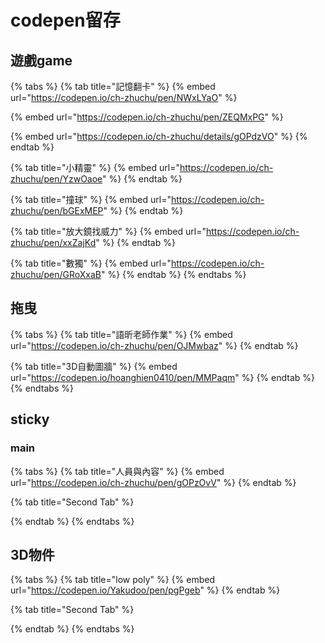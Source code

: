 # codepen留存

## 遊戲game

{% tabs %}
{% tab title="記憶翻卡" %}
{% embed url="https://codepen.io/ch-zhuchu/pen/NWxLYaO" %}

{% embed url="https://codepen.io/ch-zhuchu/pen/ZEQMxPG" %}

{% embed url="https://codepen.io/ch-zhuchu/details/gOPdzVO" %}
{% endtab %}

{% tab title="小精靈" %}
{% embed url="https://codepen.io/ch-zhuchu/pen/YzwOaoe" %}
{% endtab %}

{% tab title="撞球" %}
{% embed url="https://codepen.io/ch-zhuchu/pen/bGExMEP" %}
{% endtab %}

{% tab title="放大鏡找威力" %}
{% embed url="https://codepen.io/ch-zhuchu/pen/xxZajKd" %}
{% endtab %}

{% tab title="數獨" %}
{% embed url="https://codepen.io/ch-zhuchu/pen/GRoXxaB" %}
{% endtab %}
{% endtabs %}

## 拖曳

{% tabs %}
{% tab title="語昕老師作業" %}
{% embed url="https://codepen.io/ch-zhuchu/pen/OJMwbaz" %}
{% endtab %}

{% tab title="3D自動圖牆" %}
{% embed url="https://codepen.io/hoanghien0410/pen/MMPaqm" %}
{% endtab %}
{% endtabs %}

## sticky

### main

{% tabs %}
{% tab title="人員與內容" %}
{% embed url="https://codepen.io/ch-zhuchu/pen/gOPzOvV" %}
{% endtab %}

{% tab title="Second Tab" %}

{% endtab %}
{% endtabs %}

## 3D物件

{% tabs %}
{% tab title="low poly" %}
{% embed url="https://codepen.io/Yakudoo/pen/pgPgeb" %}
{% endtab %}

{% tab title="Second Tab" %}

{% endtab %}
{% endtabs %}

